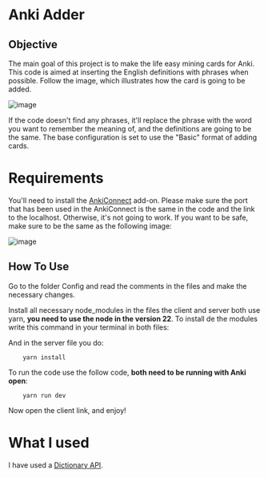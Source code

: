 # Anki Adder

## Objective

The main goal of this project is to make the life easy mining cards for Anki. This code is aimed at inserting the English definitions with phrases when possible. Follow the image, which illustrates how the card is going to be added.

![image](https://github.com/user-attachments/assets/e10af457-a1c9-4d5b-9b2d-a91bd28998ee)

If the code doesn't find any phrases, it'll replace the phrase with the word you want to remember the meaning of, and the definitions are going to be the same. The base configuration is set to use the "Basic" format of adding cards.

# Requirements

You'll need to install the [AnkiConnect](https://ankiweb.net/shared/info/2055492159) add-on. Please make sure the port that has been used in the AnkiConnect is the same in the code and the link to the localhost. Otherwise, it's not going to work. If you want to be safe, make sure to be the same as the following image:

![image](https://github.com/user-attachments/assets/42cc058e-b777-49c3-8d36-e838b30efa88)

## How To Use

Go to the folder Config and read the comments in the files and make the necessary changes.

Install all necessary node_modules in the files the client and server both use yarn, **you need to use the node in the version 22**. To install de the modules write this command in your terminal in both files:

And in the server file you do:

```
    yarn install
```

To run the code use the follow code, **both need to be running with Anki open**:

```
    yarn run dev
```

Now open the client link, and enjoy!

# What I used

I have used a [Dictionary API](https://dictionaryapi.dev/).

